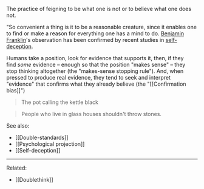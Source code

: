 The practice of feigning to be what one is not or to believe what one does not.

"So convenient a thing is it to be a reasonable creature, since it enables one to find or make a reason for everything one has a mind to do. [Benjamin Franklin](https://en.wikipedia.org/wiki/Benjamin_Franklin "Benjamin Franklin")'s observation has been confirmed by recent studies in [self-deception](https://en.wikipedia.org/wiki/Self-deception "Self-deception").

Humans take a position, look for evidence that supports it, then, if they find _some_ evidence – enough so that the position "makes sense" – they stop thinking altogether (the "makes-sense stopping rule"). And, when pressed to produce real evidence, they tend to seek and interpret "evidence" that confirms what they already believe (the "[[Confirmation bias]]")

> The pot calling the kettle black

> People who live in glass houses shouldn't throw stones.

See also:

- [[Double-standards]]
- [[Psychological projection]]
- [[Self-deception]]

---

Related:

- [[Doublethink]]